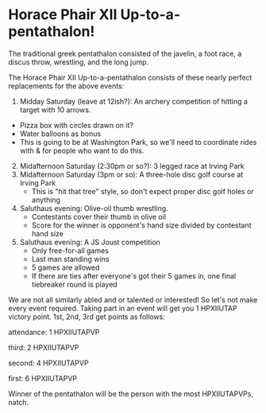 # Horace Phair XII Up-to-a-pentathalon!

The traditional greek pentathalon consisted of the javelin, a foot race, a discus throw, wrestling, and the long jump.

The Horace Phair XII Up-to-a-pentathalon consists of these nearly perfect replacements for the above events:

1. Midday Saturday (leave at 12ish?): An archery competition of hitting a target with 10 arrows.
  - Pizza box with circles drawn on it? 
  - Water balloons as bonus
  - This is going to be at Washington Park, so we'll need to coordinate rides with & for people who want to do this. 
2. Midafternoon Saturday (2:30pm or so?): 3 legged race at Irving Park
3. Midafternoon Saturday (3pm or so): A three-hole disc golf course at Irving Park
   - This is "hit that tree" style, so don't expect proper disc golf holes or anything
4. Saluthaus evening: Olive-oil thumb wrestling.
    - Contestants cover their thumb in olive oil
    - Score for the winner is opponent's hand size divided by contestant hand size
5. Saluthaus evening: A JS Joust competition
    - Only free-for-all games
    - Last man standing wins
	- 5 games are allowed
	- If there are ties after everyone's got their 5 games in, one final tiebreaker round is played

We are not all similarly abled and or talented or interested! So let's not make every event required. Taking part in an event will get you 1 HPXIIUTAP victory point. 1st, 2nd, 3rd get points as follows:

attendance: 1 HPXIIUTAPVP

third: 2 HPXIIUTAPVP

second: 4 HPXIIUTAPVP

first: 6 HPXIIUTAPVP

Winner of the pentathalon will be the person with the most HPXIIUTAPVPs, natch.
